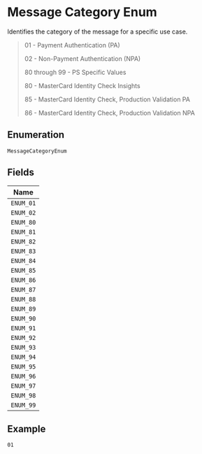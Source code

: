 
# Message Category Enum

Identifies the category of the message for a specific use case.

> 01 - Payment Authentication (PA)
> 
> 02 - Non-Payment Authentication (NPA)
> 
> 80 through 99 - PS Specific Values
> 
> 80 - MasterCard Identity Check Insights
> 
> 85 - MasterCard Identity Check, Production Validation PA
> 
> 86 - MasterCard Identity Check, Production Validation NPA

## Enumeration

`MessageCategoryEnum`

## Fields

| Name |
|  --- |
| `ENUM_01` |
| `ENUM_02` |
| `ENUM_80` |
| `ENUM_81` |
| `ENUM_82` |
| `ENUM_83` |
| `ENUM_84` |
| `ENUM_85` |
| `ENUM_86` |
| `ENUM_87` |
| `ENUM_88` |
| `ENUM_89` |
| `ENUM_90` |
| `ENUM_91` |
| `ENUM_92` |
| `ENUM_93` |
| `ENUM_94` |
| `ENUM_95` |
| `ENUM_96` |
| `ENUM_97` |
| `ENUM_98` |
| `ENUM_99` |

## Example

```
01
```

